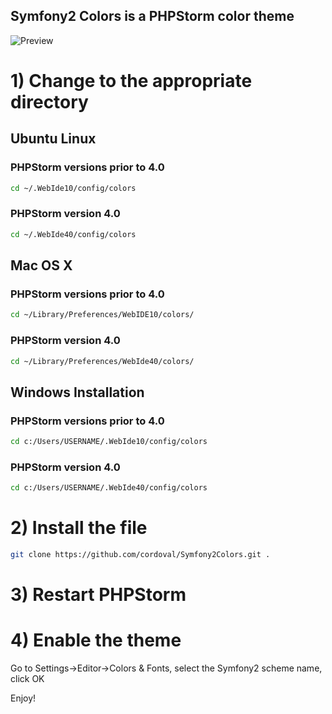 Symfony2 Colors is a PHPStorm color theme
-----------------------------------------

![Preview](http://www.craftitonline.com/wp-content/uploads/2012/05/screenshot.png)

# 1) Change to the appropriate directory

## Ubuntu Linux
### PHPStorm versions prior to 4.0

```bash
cd ~/.WebIde10/config/colors
```

### PHPStorm version 4.0
```bash
cd ~/.WebIde40/config/colors
```

## Mac OS X
### PHPStorm versions prior to 4.0

```bash
cd ~/Library/Preferences/WebIDE10/colors/
```

### PHPStorm version 4.0
```bash
cd ~/Library/Preferences/WebIde40/colors/
```

## Windows Installation
### PHPStorm versions prior to 4.0

```bash
cd c:/Users/USERNAME/.WebIde10/config/colors
```

### PHPStorm version 4.0

```bash
cd c:/Users/USERNAME/.WebIde40/config/colors
```

# 2) Install the file
```bash
git clone https://github.com/cordoval/Symfony2Colors.git .
```

# 3) Restart PHPStorm
# 4) Enable the theme

Go to Settings->Editor->Colors & Fonts, select the Symfony2 scheme name, click OK

Enjoy!


